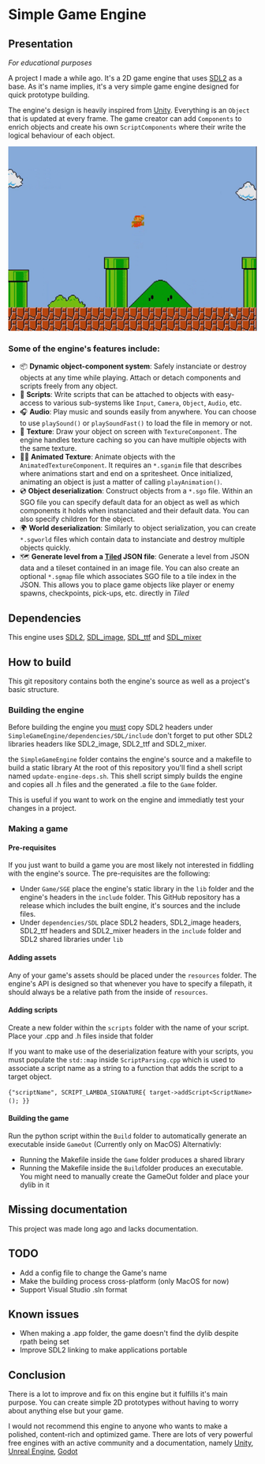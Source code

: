 # Simple Game Engine

## Presentation

*For educational purposes*

A project I made a while ago. It's a 2D game engine that uses [SDL2](https://www.libsdl.org) as a base.
As it's name implies, it's a very simple game engine designed for quick prototype building.

The engine's design is heavily inspired from [Unity](https://unity.com/).
Everything is an `Object` that is updated at every frame. The game creator can add `Components` to enrich objects and create his own `ScriptComponents` where their write the logical behaviour of each object.

![SMB1 1st level recreated in the Simple Game Engine](assets/20230616_120623_image.png)

### Some of the engine's features include:

- 📦 **Dynamic object-component system**: Safely instanciate or destroy objects at any time while playing. Attach or detach components and scripts freely from any object.
- 📝 **Scripts**: Write scripts that can be attached to objects with easy-access to various sub-systems like `Input`, `Camera`, `Object`, `Audio`, etc.
- 🎧 **Audio**: Play music and sounds easily from anywhere. You can choose to use `playSound()` or `playSoundFast()` to load the file in memory or not.
- 👾 **Texture**: Draw your object on screen with `TextureComponent`. The engine handles texture caching so you can have multiple objects with the same texture.
- 🚶‍♂️ **Animated Texture**: Animate objects with the `AnimatedTextureComponent`. It requires an `*.sganim` file that describes where animations start and end on a spritesheet. Once initialized, animating an object is just a matter of calling `playAnimation()`.
- 💿 **Object deserialization**: Construct objects from a `*.sgo` file. Within an SGO file you can specify default data for an object as well as which components it holds when instanciated and their default data. You can also specify children for the object.
- 🌍 **World deserialization**: Similarly to object serialization, you can create `*.sgworld` files which contain data to instanciate and destroy multiple objects quickly.
- 🗺 **Generate level from a [Tiled](https://www.mapeditor.org) JSON file**: Generate a level from JSON data and a tileset contained in an image file.
  You can also create an optional `*.sgmap` file which associates SGO file to a tile index in the JSON. This allows you to place game objects like player or enemy spawns, checkpoints, pick-ups, etc. directly in *Tiled*

## Dependencies

This engine uses [SDL2](https://www.libsdl.org), [SDL_image](https://github.com/libsdl-org/SDL_image), [SDL_ttf](https://github.com/libsdl-org/SDL_ttf) and [SDL_mixer](https://github.com/libsdl-org/SDL_mixer)

## How to build

This git repository contains both the engine's source as well as a project's basic structure.

### Building the engine

Before building the engine you <u>must</u> copy SDL2 headers under `SimpleGameEngine/dependencies/SDL/include` don't forget to put other SDL2 libraries headers like SDL2_image, SDL2_ttf and SDL2_mixer.

the `SimpleGameEngine` folder contains the engine's source and a makefile to build a static library
At the root of this repository you'll find a shell script named `update-engine-deps.sh`. This shell script simply builds the engine and copies all .h files and the generated .a file to the `Game` folder.

This is useful if you want to work on the engine and immediatly test your changes in a project.

### Making a game

#### Pre-requisites
If you just want to build a game you are most likely not interested in fiddling with the engine's source.
The pre-requisites are the following:
- Under `Game/SGE` place the engine's static library in the `lib` folder and the engine's headers in the `include` folder. This GitHub repository has a release which includes the built engine, it's sources and the include files.
- Under `dependencies/SDL` place SDL2 headers, SDL2_image headers, SDL2_ttf headers and SDL2_mixer headers in the `include` folder and SDL2 shared libraries under `lib`

#### Adding assets
Any of your game's assets should be placed under the `resources` folder.
The engine's API is designed so that whenever you have to specify a filepath, it should always be a relative path from the inside of `resources`.

#### Adding scripts
Create a new folder within the `scripts` folder with the name of your script. Place your .cpp and .h files inside that folder

If you want to make use of the deserialization feature with your scripts, you must populate the `std::map` inside `ScriptParsing.cpp`
which is used to associate a script name as a string to a function that adds the script to a target object.

`{"scriptName", SCRIPT_LAMBDA_SIGNATURE{ target->addScript<ScriptName>(); }}`

#### Building the game
Run the python script within the `Build` folder to automatically generate an executable inside `GameOut` (Currently only on MacOS)
Alternativly:
- Running the Makefile inside the `Game` folder produces a shared library
- Running the Makefile inside the `Build`folder produces an executable. You might need to manually create the GameOut folder and place your dylib in it

## Missing documentation

This project was made long ago and lacks documentation.

## TODO
- Add a config file to change the Game's name
- Make the building process cross-platform (only MacOS for now)
- Support Visual Studio .sln format

## Known issues
- When making a .app folder, the game doesn't find the dylib despite rpath being set
- Improve SDL2 linking to make applications portable

## Conclusion

There is a lot to improve and fix on this engine but it fulfills it's main purpose. You can create simple 2D prototypes without having to worry about anything else but your game.

I would not recommend this engine to anyone who wants to make a polished, content-rich and optimized game. There are lots of very powerful free engines with an active community and a documentation, namely [Unity](https://unity.com), [Unreal Engine](https://www.unrealengine.com/en-US/unreal-engine-5), [Godot](https://godotengine.org)
